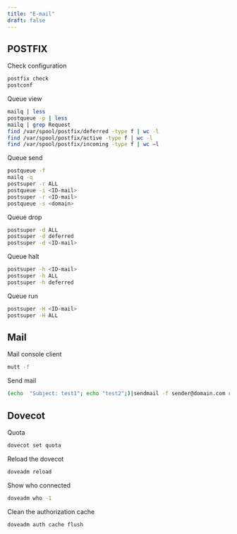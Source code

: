 ```yaml
---
title: "E-mail"
draft: false
---
```


## POSTFIX

Check configuration

```bash
postfix check
postconf
```

Queue view

```bash
mailq | less
postqueue -p | less
mailq | grep Request
find /var/spool/postfix/deferred -type f | wc -l
find /var/spool/postfix/active -type f | wc -l
find /var/spool/postfix/incoming -type f | wc –l
```

Queue send

```bash
postqueue -f
mailq -q
postsuper -r ALL
postqueue -i <ID-mail>
postsuper -r <ID-mail>
postqueue -s <domain>
```

Queue drop

```bash
postsuper -d ALL
postsuper -d deferred
postsuper -d <ID-mail>
```

Queue halt

```bash
postsuper -h <ID-mail>
postsuper -h ALL
postsuper -h deferred
```

Queue run

```bash
postsuper -H <ID-mail>
postsuper -H ALL
```

## Mail

Mail console client

```bash
mutt -f
```

Send mail

```bash
(echo  "Subject: test1"; echo "test2";)|sendmail -f sender@domain.com recipient@domain.com
```

## Dovecot

Quota

```bash
dovecot set quota
```

Reload the dovecot

```bash
doveadm reload
```

Show who connected

```bash
doveadm who -1
```

Clean the authorization cache

```bash
doveadm auth cache flush
```
